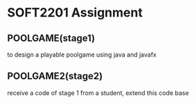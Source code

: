 # SOFT2201 Assignment

## POOLGAME(stage1)
to design a playable poolgame using java and javafx

## POOLGAME2(stage2)
receive a code of stage 1 from a student, extend this code base
